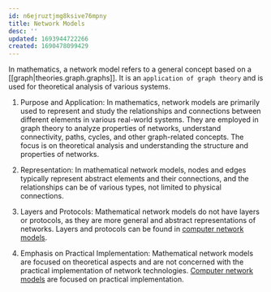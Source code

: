 ```yaml
---
id: n6ejruztjmg8ksive76mpny
title: Network Models
desc: ''
updated: 1693944722266
created: 1690478099429
---
```


In mathematics, a network model refers to a general concept based on a [[graph|theories.graph.graphs]]. It is an `application of graph theory` and is used for theoretical analysis of various systems.

1. Purpose and Application: In mathematics, network models are primarily used to represent and study the relationships and connections between different elements in various real-world systems. They are employed in graph theory to analyze properties of networks, understand connectivity, paths, cycles, and other graph-related concepts. The focus is on theoretical analysis and understanding the structure and properties of networks.

2. Representation: In mathematical network models, nodes and edges typically represent abstract elements and their connections, and the relationships can be of various types, not limited to physical connections.

3. Layers and Protocols: Mathematical network models do not have layers or protocols, as they are more general and abstract representations of networks. Layers and protocols can be found in [computer network models](../../Computing/notes/networking.models.md).

4. Emphasis on Practical Implementation: Mathematical network models are focused on theoretical aspects and are not concerned with the practical implementation of network technologies. [Computer network models](../../Computing/notes/networking.models.md) are focused on practical implementation.